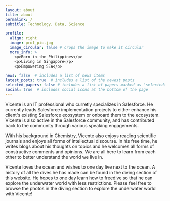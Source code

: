 ```yaml
---
layout: about
title: about
permalink: /
subtitle: Technology, Data, Science

profile:
  align: right
  image: prof_pic.jpg
  image_circular: false # crops the image to make it circular
  more_info: >
    <p>Born in the Philippines</p>
    <p>Living in Singapore</p>
    <p>Empowering SEA</p>

news: false  # includes a list of news items
latest_posts: true  # includes a list of the newest posts
selected_papers: false # includes a list of papers marked as "selected={true}"
social: true  # includes social icons at the bottom of the page
---
```


Vicente is an IT professional who curretly specializes in Salesforce. He currently leads Salesforce implementation projects to either enhance his client's existing Salesforce ecosystem or onboard them to the ecosystem. Vicente is also active in the Salesforce community, and has contributed back to the community through various speaking engagements.

With his background in Chemistry, Vicente also enjoys reading scientific journals and enjoys all forms of intellectual discourse. In his free time, he writes blogs about his thoughts on topics and he welcomes all forms of constructive comments and opinions. We are all here to learn from each other to better understand the world we live in.

Vicente loves the ocean and wishes to one day live next to the ocean. A history of all the dives he has made can be found in the diving section of this website. He hopes to one day learn how to freedive so that he can explore the underwater world with less restrictions. Please feel free to browse the photos in the diving section to explore the underwater world with Vicente!